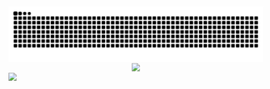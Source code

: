 <picture>
  <source media="(prefers-color-scheme: dark)" srcset="https://raw.githubusercontent.com/tbagskk/tbagskk/output/github-contribution-grid-snake-dark.svg">
  <source media="(prefers-color-scheme: light)" srcset="https://raw.githubusercontent.com/tbagskk/tbagskk/output/github-contribution-grid-snake.svg">
  <img alt="github contribution grid snake animation" src="https://raw.githubusercontent.com/tbagskk/tbagskk/output/github-contribution-grid-snake.svg">
</picture>


<div align="center">
  <img height="300" src="https://media.giphy.com/media/1USKMDPjuH4ovL7J5h/giphy.gif"/>
</div>

<picture>
  <source
    srcset="https://github-readme-stats.vercel.app/api?username=tbagskk&show_icons=true&theme=nord"
    media="(prefers-color-scheme: dark)"
  />
  <source
    srcset="https://github-readme-stats.vercel.app/api?username=tbagskk&show_icons=true"
    media="(prefers-color-scheme: light), (prefers-color-scheme: no-preference)"
  />
  <img align="left" src="https://github-readme-stats.vercel.app/api?username=tbagskk&show_icons=true" />
</picture>
